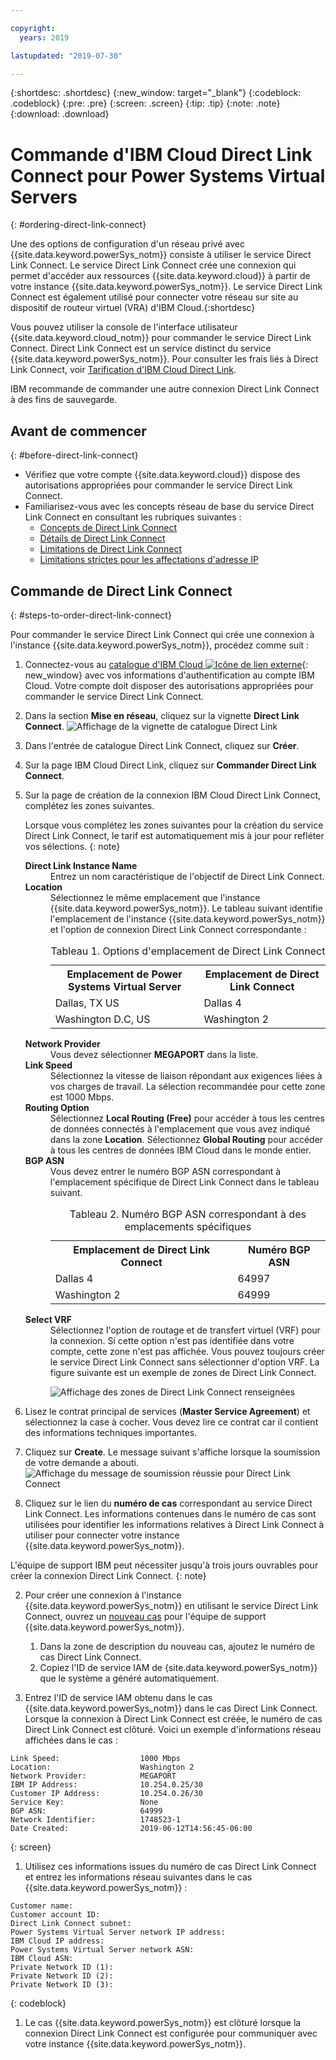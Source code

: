```yaml
---

copyright:
  years: 2019

lastupdated: "2019-07-30"

---
```


{:shortdesc: .shortdesc}
{:new_window: target="_blank"}
{:codeblock: .codeblock}
{:pre: .pre}
{:screen: .screen}
{:tip: .tip}
{:note: .note}
{:download: .download}

# Commande d'IBM Cloud Direct Link Connect pour Power Systems Virtual Servers
{: #ordering-direct-link-connect}

Une des options de configuration d'un réseau privé avec {{site.data.keyword.powerSys_notm}} consiste à utiliser le service Direct Link Connect. Le service Direct Link Connect crée une connexion qui permet d'accéder aux ressources {{site.data.keyword.cloud}} à partir de votre instance {{site.data.keyword.powerSys_notm}}. Le service Direct Link Connect est également utilisé pour connecter votre réseau sur site au dispositif de routeur virtuel (VRA) d'IBM Cloud.{:shortdesc}

Vous pouvez utiliser la console de l'interface utilisateur {{site.data.keyword.cloud_notm}} pour commander le service Direct Link Connect. Direct Link Connect est un service distinct du service {{site.data.keyword.powerSys_notm}}. Pour consulter les frais liés à Direct Link Connect, voir [Tarification d'IBM Cloud Direct Link](/docs/infrastructure/direct-link?topic=direct-link-pricing-for-direct-link-connect).

IBM recommande de commander une autre connexion Direct Link Connect à des fins de sauvegarde.

## Avant de commencer
{: #before-direct-link-connect}

* Vérifiez que votre compte {{site.data.keyword.cloud}} dispose des autorisations appropriées pour commander le service Direct Link Connect.
* Familiarisez-vous avec les concepts réseau de base du service Direct Link Connect en consultant les rubriques suivantes :
    * [Concepts de Direct Link Connect](/docs/infrastructure/direct-link?topic=direct-link-direct-link-connect-solution#direct-link-connect-solution)
    * [Détails de Direct Link Connect](/docs/infrastructure/direct-link?topic=direct-link-ibm-cloud-direct-link-connect-details)
    * [Limitations de Direct Link Connect](/docs/infrastructure/direct-link?topic=direct-link-known-limitations#ibm-cloud-direct-link-exchange-and-direct-link-connect-limitations)
    * [Limitations strictes pour les affectations d'adresse IP](/docs/infrastructure/direct-link?topic=direct-link-configure-ibm-cloud-direct-link#strict-limitations-on-ip-assignments)

## Commande de Direct Link Connect
{: #steps-to-order-direct-link-connect}

Pour commander le service Direct Link Connect qui crée une connexion à l'instance {{site.data.keyword.powerSys_notm}}, procédez comme suit :

1. Connectez-vous au [catalogue d'IBM Cloud ![Icône de lien externe](../icons/launch-glyph.svg "Icône de lien externe")](https://cloud.ibm.com/catalog){: new_window} avec vos informations d'authentification au compte IBM Cloud. Votre compte doit disposer des autorisations appropriées pour commander le service Direct Link Connect.

2. Dans la section **Mise en réseau**, cliquez sur la vignette **Direct Link Connect**.
![Affichage de la vignette de catalogue Direct Link](/images/directlink1.png "Affichage de la vignette de catalogue Direct Link")

1. Dans l'entrée de catalogue Direct Link Connect, cliquez sur **Créer**.

1. Sur la page IBM Cloud Direct Link, cliquez sur **Commander Direct Link Connect**.

1. Sur la page de création de la connexion IBM Cloud Direct Link Connect, complétez les zones suivantes. 

   Lorsque vous complétez les zones suivantes pour la création du service Direct Link Connect, le tarif est automatiquement mis à jour pour refléter vos sélections.
   {: note}

   <dl>
   <dt><strong>Direct Link Instance Name</strong><dt>
   <dd>Entrez un nom caractéristique de l'objectif de Direct Link Connect.</dd>
   <dt><strong>Location</strong><dt>
   <dd>Sélectionnez le même emplacement que l'instance {{site.data.keyword.powerSys_notm}}. Le tableau suivant identifie l'emplacement de l'instance {{site.data.keyword.powerSys_notm}} et l'option de connexion Direct Link Connect correspondante :
   <table>
   <caption>Tableau 1. Options d'emplacement de Direct Link Connect</caption>
   <tr>
   <th>Emplacement de Power Systems Virtual Server</th>
   <th>Emplacement de Direct Link Connect</th>
   </tr>
   <tr>
   <td>Dallas, TX US</td>
   <td>Dallas 4</td>
   </tr>
   <tr>
   <td>Washington D.C, US</td>
   <td>Washington 2</td>
   </tr>
   </table>
   </dd>
   <dt><strong>Network Provider</strong><dt>
   <dd>Vous devez sélectionner <strong>MEGAPORT</strong> dans la liste.</dd>
   <dt><strong>Link Speed</strong><dt>
   <dd>Sélectionnez la vitesse de liaison répondant aux exigences liées à vos charges de travail. La sélection recommandée pour cette zone est 1000 Mbps.</dd>
   <dt><strong>Routing Option</strong><dt>
   <dd>Sélectionnez <strong>Local Routing (Free)</strong> pour accéder à tous les centres de données connectés à l'emplacement que vous avez indiqué dans la zone <strong>Location</strong>. Sélectionnez <strong>Global Routing</strong> pour accéder à tous les centres de données IBM Cloud dans le monde entier. </dd>
   <dt><strong>BGP ASN</strong><dt>
   <dd>Vous devez entrer le numéro BGP ASN correspondant à l'emplacement spécifique de Direct Link Connect dans le tableau suivant.
   <table>
   <caption>Tableau 2. Numéro BGP ASN correspondant à des emplacements spécifiques</caption>
   <tr>
   <th>Emplacement de Direct Link Connect</th>
   <th>Numéro BGP ASN</th>
   </tr>
   <tr>
   <td>Dallas 4</td>
   <td>64997</td>
   </tr>
   <tr>
   <td>Washington 2</td>
   <td>64999</td>
   </tr>
   </table>
   </dd>
   <dt><strong>Select VRF</strong><dt>
   <dd>Sélectionnez l'option de routage et de transfert virtuel (VRF) pour la connexion. Si cette option n'est pas identifiée dans votre compte, cette zone n'est pas affichée. Vous pouvez toujours créer le service Direct Link Connect sans sélectionner d'option VRF. La figure suivante est un exemple de zones de Direct Link Connect.</dd>
   <dd>

   ![Affichage des zones de Direct Link Connect renseignées](/images/directlink2.png "Affichage des zones de Direct Link Connect renseignées")
   </dd>
   </dl>
2. Lisez le contrat principal de services (**Master Service Agreement**) et sélectionnez la case à cocher. Vous devez lire ce contrat car il contient des informations techniques importantes.

3. Cliquez sur **Create**. Le message suivant s'affiche lorsque la soumission de votre demande a abouti.
![Affichage du message de soumission réussie pour Direct Link Connect](/images/directlink3.png "Affichage du message de soumission réussie pour Direct Link Connect")

1. Cliquez sur le lien du **numéro de cas** correspondant au service Direct Link Connect. Les informations contenues dans le numéro de cas sont utilisées pour identifier les informations relatives à Direct Link Connect à utiliser pour connecter votre instance {{site.data.keyword.powerSys_notm}}.

  L'équipe de support IBM peut nécessiter jusqu'à trois jours ouvrables pour créer la connexion Direct Link Connect.
  {: note}

2. Pour créer une connexion à l'instance {{site.data.keyword.powerSys_notm}} en utilisant le service Direct Link Connect, ouvrez un [nouveau cas](/docs/infrastructure/power-iaas?topic=power-iaas-getting-help-and-support) pour l'équipe de support {{site.data.keyword.powerSys_notm}}.

      1. Dans la zone de description du nouveau cas, ajoutez le numéro de cas Direct Link Connect.
      2. Copiez l'ID de service IAM de {site.data.keyword.powerSys_notm}} que le système a généré automatiquement.

3. Entrez l'ID de service IAM obtenu dans le cas {{site.data.keyword.powerSys_notm}} dans le cas Direct Link Connect. Lorsque la connexion à Direct Link Connect est créée, le numéro de cas Direct Link Connect est clôturé. Voici un exemple d'informations réseau affichées dans le cas :

  ```shell
  Link Speed:                  1000 Mbps
  Location:                    Washington 2
  Network Provider:            MEGAPORT
  IBM IP Address:              10.254.0.25/30
  Customer IP Address:         10.254.0.26/30
  Service Key:                 None
  BGP ASN:                     64999
  Network Identifier:          1748523-1
  Date Created:                2019-06-12T14:56:45-06:00
  ```
  {: screen}

1. Utilisez ces informations issues du numéro de cas Direct Link Connect et entrez les informations réseau suivantes dans le cas {{site.data.keyword.powerSys_notm}} :

  ```shell
  Customer name:
  Customer account ID:
  Direct Link Connect subnet:
  Power Systems Virtual Server network IP address:
  IBM Cloud IP address:
  Power Systems Virtual Server network ASN:
  IBM Cloud ASN:
  Private Network ID (1):
  Private Network ID (2):
  Private Network ID (3):
  ```
  {: codeblock}

1. Le cas {{site.data.keyword.powerSys_notm}} est clôturé lorsque la connexion Direct Link Connect est configurée pour communiquer avec votre instance {{site.data.keyword.powerSys_notm}}.
